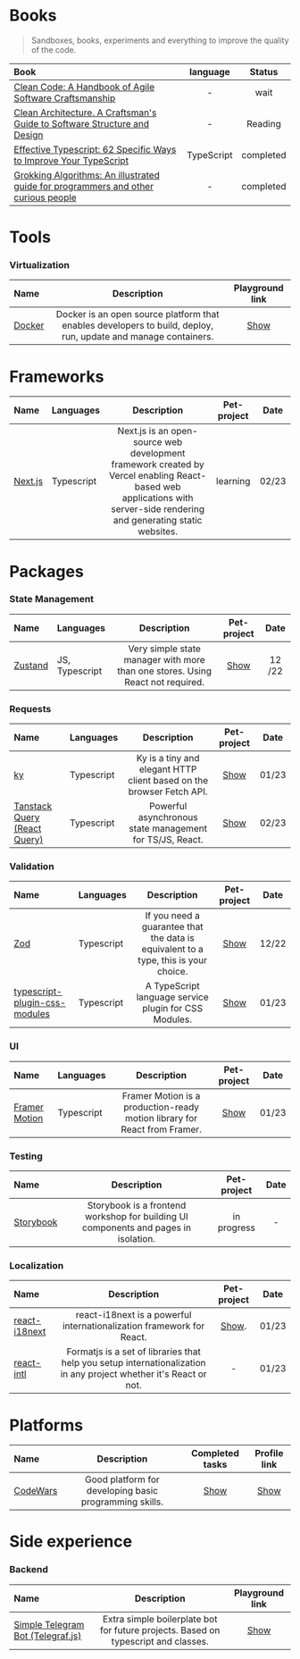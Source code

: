 # Books
> Sandboxes, books, experiments and everything to improve the quality of the code.

| Book                                                                                                                                                                                                                                                                                                                                                                                                       |  language  |  Status   |
|:-----------------------------------------------------------------------------------------------------------------------------------------------------------------------------------------------------------------------------------------------------------------------------------------------------------------------------------------------------------------------------------------------------------|:----------:|:---------:|
| [Clean Code: A Handbook of Agile Software Craftsmanship](https://www.amazon.com/Clean-Code-Handbook-Software-Craftsmanship/dp/0132350882/ref=sr_1_1?keywords=clean+code+robert+martin&qid=1673203384&s=books&sprefix=clean+code+rob%2Cstripbooks-intl-ship%2C245&sr=1-1)        |     -      |    wait    |
| [Clean Architecture. A Craftsman's Guide to Software Structure and Design](https://www.amazon.com/Clean-Architecture-Craftsmans-Software-Structure/dp/0134494164) |     -      |  Reading  |
| [Effective Typescript: 62 Specific Ways to Improve Your TypeScript](https://www.amazon.com/Effective-TypeScript-Specific-Ways-Improve/dp/1492053740/ref=sr_1_1?crid=3TRYJR9F49XYN&keywords=Effective+Typescript%3A+62+Specific+Ways+to+Improve+Your+TypeScript&qid=1671872328&s=books&sprefix=effective+typescript+62+specific+ways+to+improve+your+typescript%2Cstripbooks-intl-ship%2C253&sr=1-1)        | TypeScript | completed |
| [Grokking Algorithms: An illustrated guide for programmers and other curious people](https://www.amazon.com/Grokking-Algorithms-illustrated-programmers-curious/dp/1617292230)                                                                                                                                                                                                                             |     -      | completed |

# Tools
### Virtualization
| Name                          |                      Description                       |                                    Playground link                                     | 
|:------------------------------|:------------------------------------------------------:|:-------------------------------------------------------------------------------------:|
| [Docker](https://www.docker.com/) | Docker is an open source platform that enables developers to build, deploy, run, update and manage containers. | [Show](https://github.com/KoninMikhail/study-playground/tree/master/Sandboxes/Docker) |


# Frameworks
| Name                          | Languages      |                                                                              Description                                                                               | Pet-project | Date  |
|:------------------------------|:---------------|:----------------------------------------------------------------------------------------------------------------------------------------------------------------------:|:-----------:|:-----:|
| [Next.js](https://nextjs.org/) | Typescript | Next.js is an open-source web development framework created by Vercel enabling React-based web applications with server-side rendering and generating static websites. |     learning     | 02/23 |


# Packages

### State Management

| Name                                            | Languages      |                                  Description                                   |                                          Pet-project                                          | Date |
|:---------------------------------------------|:---------------|:------------------------------------------------------------------------------:|:------------------------------------------------------------------------------------------------:| :---: |
| [Zustand](https://github.com/pmndrs/zustand) | JS, Typescript | Very simple state manager with more than one stores. Using React not required. | [Show](https://github.com/KoninMikhail/study-playground/tree/master/Tools/Validators/Zod) | 12 /22 |

### Requests
| Name                                                  |  Languages      |                                    Description                                     |                                            Pet-project                                            | Date  |
|:------------------------------------------------------|:-----------|:----------------------------------------------------------------------------------:|:-------------------------------------------------------------------------------------------------:|:-----:|
| [ky](https://github.com/sindresorhus/ky)              | Typescript |Ky is a tiny and elegant HTTP client based on the browser Fetch API. | [Show](https://github.com/KoninMikhail/study-playground/tree/master/Tools/Requests/ky)  | 01/23 |
| [Tanstack Query (React Query)](https://tanstack.com/) | Typescript |Powerful asynchronous state management for TS/JS, React. | [Show](https://github.com/KoninMikhail/study-playground/tree/master/Tools/Requests/react-query)  | 02/23 |

### Validation

| Name                                |  Languages      |                                    Description                                     |                                            Pet-project                                            | Date  |
|:-----------------------------------------|:-----------|:----------------------------------------------------------------------------------:|:-------------------------------------------------------------------------------------------------:|:-----:|
| [Zod](https://github.com/colinhacks/zod) | Typescript |If you need a guarantee that the data is equivalent to a type, this is your choice. | [Show](https://github.com/KoninMikhail/study-playground/tree/master/Tools/Validators/Zod)  | 12/22 |
| [typescript-plugin-css-modules](https://www.npmjs.com/package/typescript-plugin-css-modules) | Typescript |               A TypeScript language service plugin for CSS Modules.                | [Show](https://github.com/KoninMikhail/study-playground/tree/master/Tools/Validators/TypescriptPluginCSSModules)  | 01/23 |

### UI

| Name                                               |  Languages      |                                    Description                                    |                                     Pet-project                                      | Date  |
|:---------------------------------------------------|:-----------|:---------------------------------------------------------------------------------:|:------------------------------------------------------------------------------------:|:-----:|
| [Framer Motion](https://www.framer.com/motion/) | Typescript |     Framer Motion is a production-ready motion library for React from Framer.     | [Show](https://github.com/KoninMikhail/study-playground/tree/master/Tools/UI/Framer) | 01/23 |

### Testing

| Name                                                                                   |                                    Description                                     | Pet-project | Date |
|:-------------------------------------|:----------------------------------------------------------------------------------:|:-----------:|:----:|
| [Storybook](https://storybook.js.org/)                                                     | Storybook is a frontend workshop for building UI components and pages in isolation. |    in progress    |  -   |

### Localization

| Name                                                                                  |                                                    Description                                                    |                     Pet-project                     | Date  |
|:-------------------------------------|:-----------------------------------------------------------------------------------------------------------------:|:---------------------------------------------------:|:-----:|
| [react-i18next](https://react.i18next.com/)                                                     |                react-i18next is a powerful internationalization framework for React.                | [Show](https://github.com/KoninMikhail/snake-game). | 01/23 |
| [react-intl](https://formatjs.io/)                                                     | Formatjs is a set of libraries that help you setup internationalization in any project whether it's React or not. |                          -                          | 01/23 |


# Platforms

| Name                                   |                      Description                       |                                          Completed tasks                                           |                                            Profile link                                            |
|:--------------------------------------|:------------------------------------------------------:|:------------------------------------------------------------------------------------------------:|:------------------------------------------------------------------------------------------------:|
| [CodeWars](https://www.codewars.com/) | Good platform for developing basic programming skills. | [Show](https://github.com/KoninMikhail/study-playground/tree/master/Learning%20Platforms/CodeWars) | [Show](https://www.codewars.com/users/HelloHeitz) |


# Side experience
### Backend
| Name                                                    |                                    Description                                     |                                    Playground link                                     | 
|:--------------------------------------------------------|:----------------------------------------------------------------------------------:|:-------------------------------------------------------------------------------------:|
| [Simple Telegram Bot (Telegraf.js)](https://www.docker/) | Extra simple boilerplate bot for future projects. Based on typescript and classes. | [Show](https://github.com/KoninMikhail/study-playground/tree/master/Sandboxes/Telegram_Bot) |

